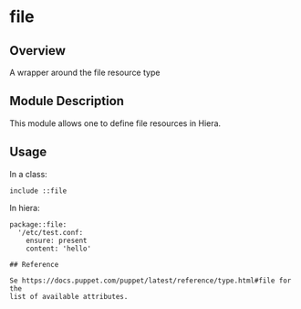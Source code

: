 # file

## Overview

A wrapper around the file resource type

## Module Description

This module allows one to define file resources in Hiera.

## Usage

In a class:
```
include ::file
```

In hiera:
```
package::file:
  '/etc/test.conf:
    ensure: present
    content: 'hello'

## Reference

Se https://docs.puppet.com/puppet/latest/reference/type.html#file for the
list of available attributes.

